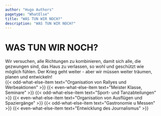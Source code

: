 ```yaml
---
author: "Hugo Authors"
pagetype: "WhatElse"
title: "WAS TUN WIR NOCH?"
description: "WAS TUN WIR NOCH?"
---
```


<h1 class="p-6 pl-40 text-3xl font-bold uppercase text-red-600">WAS TUN WIR NOCH?</h1>

<div class="inline-block p-6 pt-0 pl-40 w-1/2 text-base">
Wir versuchen, alle Richtungen zu kombinieren, damit sich alle, die gezwungen sind, 
das Haus zu verlassen, so wohl und geschützt wie möglich fühlen. 
Der Krieg geht weiter - aber wir müssen weiter träumen, planen und entwickeln!
</div>
  <table class="border mx-auto border-gray-300 collapse text-2xl m-2 text-red-600 w-full lg:w-5/6 self-center">
    <tr>
      {{< odd-what-else-item text="Organisation von Rallyes und Werbeaktionen" >}}
      {{< even-what-else-item text="Meister Klasse, Seminare" >}}
      {{< odd-what-else-item text="Sport- und Tanzabteilungen" >}} 
    </tr>
    <tr>
      {{< even-what-else-item text="Organisation von Ausflügen und Spaziergänge" >}}
      {{< odd-what-else-item text="Gastronomie u Messen" >}}
      {{< even-what-else-item text="Entwicklung des Journalismus" >}} 
    </tr>
  </table>
</div>
